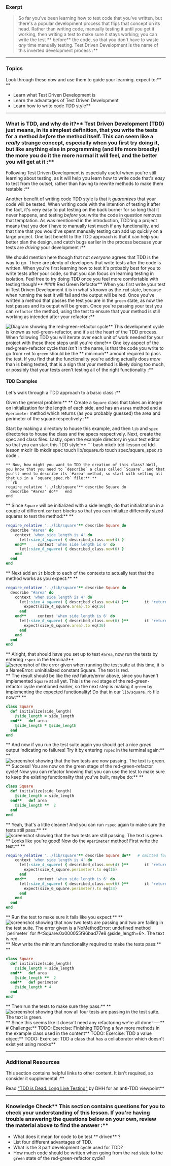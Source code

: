 ### Exerpt
>So far you've been learning how to test code that you've written, but there's a popular development process that flips that concept on its head. Rather than writing code, manually testing it until you get it working, then writing a test to make sure it stays working; you can write the test ** before**  the code, so that you don't have to waste *any* time manually testing. Test Driven Development is the name of this inverted development process :**



---


### Topics
Look through these now and use them to guide your learning.  expect to:** ** 
- Learn what Test Driven Development is
- Learn the advantages of Test Driven Development
- Learn how to write code TDD style** 

---


### What is TDD, and why do it?** Test Driven Development (TDD) just means, in its simplest definition, that you write the tests for a method *before* the method itself. This can seem like a *really* strange concept, especially when you first try doing it, but like anything else in programming (and life more broadly) the more you do it the more normal it will feel, and the better you will get at it :**

Following Test Driven Development is especially useful when you're still learning about testing, as it will help you learn how to write code that's *easy* to test from the outset, rather than having to rewrite methods to make them testable :**

Another benefit of writing code TDD style is that it *guarantees* that your code will be tested. When writing code with the intention of testing it after the fact, it's very easy to put testing on the back burner for so long that it never happens, and testing *before* you write the code in question removes that temptation. As was mentioned in the introduction, TDD'ing a project means that you don't have to manually test much if any functionality, and that time that you would've spent manually testing can add up quickly on a large project. One last benefit to the TDD approach is that it can help you better plan the design, and catch bugs earlier in the process because your tests are *driving* your development :**

We should mention here though that not *everyone* agrees that TDD is the way to go. There are plenty of developers that write tests after the code is written. When you're first learning how to test it's probably best for you to write tests after your code, so that you can focus on learning testing in isolation. Feel free to try doing TDD once you feel more comfortable with testing though!** ####  Red Green Refactor** When you first write your test in Test Driven Development it is in what's known as the `red` state, because when running the test it will fail and the output will be red. Once you've written a method that passes the test you are in the `green` state, as now the test passes and its output will be green. Once you're passing your test you can `refactor` the method, using the test to ensure that your method is still working as intended after your refactor :**

<img src="https://cdn.statically.io/gh/TheOdinProject/curriculum/ab4656dabe528812c252eb7393452251a744e57b/ruby_programming/automated_testing/test_driven_development/imgs/00.png" alt="Diagram showing the red-green-refactor cycle">** This development cycle is known as red-green-refactor, and it's at the heart of the TDD process. When following TDD you will iterate over each unit of work needed for your project with these three steps until you're done!** One key aspect of the red-green-refactor cycle that *isn't* in the name, is that the code you write to go from `red` to `green` should be the ** minimum**  amount required to pass the test. If you find that the functionality you're adding actually does *more* than is being tested, that is a sign that your method is likely doing too much, or possibly that your tests aren't testing all of the right functionality :**


####  TDD Examples
Let's walk through a TDD approach to a basic class :**

Given the general problem:** ** 
Create a `Square` class that takes an integer on initialization for the length of each side, and has an `#area` method and a `#perimeter` method which returns (as you probably guessed) the area and perimeter of the square respectively :**

Start by making a directory to house this example, and then `lib` and `spec` directories to house the class and the specs respectively. Next, create the spec and class files. Lastly, open the example directory in your text editor so that you can start this TDD style!** ``` bash
mkdir tdd-lesson
cd tdd-lesson
mkdir lib
mkdir spec
touch lib/square.rb
touch spec/square_spec.rb
code .
```
** Now, how might you want to TDD the creation of this class? Well, you know that you need to `describe` a class called `Square`, and that you'll need to describe its `#area` method, so start with setting all that up in a `square_spec.rb` file:** ** 
```rb
require_relative '../lib/square'** describe Square do
  describe "#area" do**   end
end
```
** Since `Square` will be initialized with a side length, do that initialization in a couple of different `context` blocks so that you can initialize differently sized squares to test the method:** ** 
```rb
require_relative '../lib/square'** describe Square do
  describe "#area" do
    context 'when side length is 4' do
      let(:size_4_square) { described_class.new(4) }
    end**     context 'when side length is 6' do
      let(:size_6_square) { described_class.new(6) }
    end
  end
end
```
** Next add an `it` block to each of the contexts to actually test that the method works as you expect:** ** 
```rb
require_relative '../lib/square'** describe Square do
  describe "#area" do
    context 'when side length is 4' do
      let(:size_4_square) { described_class.new(4) }**       it 'returns 16' do
        expect(size_4_square.area).to eq(16)
      end
    end**     context 'when side length is 6' do
      let(:size_6_square) { described_class.new(6) }**       it 'returns 36' do
        expect(size_6_square.area).to eq(36)
      end
    end
  end
end
```
** Alright, that should have you set up to test `#area`, now run the tests by entering `rspec` in the terminal!** <img src="https://cdn.statically.io/gh/TheOdinProject/curriculum/ab4656dabe528812c252eb7393452251a744e57b/ruby_programming/automated_testing/test_driven_development/imgs/01.png" alt="screenshot of the error given when running the test suite at this time, it is a NameError: uninitialized constant Square. The text is red.">** The result should be like the *red* failure/error above, since you haven't implemented `Square` at all yet. This is the `red` stage of the red-green-refactor cycle mentioned earlier, so the next step is making it `green` by implementing the expected functionality! Do that in our `lib/square.rb` file now:** ** 
```rb
class Square
  def initialize(side_length)
    @side_length = side_length
  end**   def area
    @side_length * @side_length
  end
end
```
** And now if you run the test suite again you should get a nice *green* output indicating no failures! Try it by entering `rspec` in the terminal again:** ** 
<img src="https://cdn.statically.io/gh/TheOdinProject/curriculum/ab4656dabe528812c252eb7393452251a744e57b/ruby_programming/automated_testing/test_driven_development/imgs/02.png" alt="screenshot showing that the two tests are now passing. The text is green.">** Success! You are now on the green stage of the red-green-refactor cycle! Now you can refactor knowing that you can use the test to make sure to keep the existing functionality that you've built, maybe do:** ** 
```rb
class Square
  def initialize(side_length)
    @side_length = side_length
  end**   def area
    @side_length **  2
  end
end
```
** Yeah, that's a little cleaner! And you can run `rspec` again to make sure the tests still pass:** ** 
<img src="https://cdn.statically.io/gh/TheOdinProject/curriculum/ab4656dabe528812c252eb7393452251a744e57b/ruby_programming/automated_testing/test_driven_development/imgs/02.png" alt="screenshot showing that the two tests are still passing. The text is green.">** Looks like you're good! Now do the `#perimeter` method! First write the test:** ** 
```rb
require_relative '../lib/square'** describe Square do**   # omitted for brevity**   describe "#perimeter" do
    context 'when side length is 4' do
      let(:size_4_square) { described_class.new(4) }**       it 'returns 16' do
        expect(size_4_square.perimeter).to eq(16)
      end
    end**     context 'when side length is 6' do
      let(:size_6_square) { described_class.new(6) }**       it 'returns 24' do
        expect(size_6_square.perimeter).to eq(24)
      end
    end
  end
end
```
** Run the test to make sure it fails like you expect:** ** 
<img src="https://cdn.statically.io/gh/TheOdinProject/curriculum/ab4656dabe528812c252eb7393452251a744e57b/ruby_programming/automated_testing/test_driven_development/imgs/03.png" alt="screenshot showing that now two tests are passing and two are failing in the test suite. The error given is a NoMethodError: undefined method `perimeter` for #<Square:0x000055f96bad77e8 @side_length=6>. The text is red.">** Now write the minimum functionality required to make the tests pass:** ** 
```rb
class Square
  def initialize(side_length)
    @side_length = side_length
  end**   def area
    @side_length **  2
  end**   def perimeter
    @side_length * 4
  end
end
```
** Then run the tests to make sure they pass:** ** 
<img src="https://cdn.statically.io/gh/TheOdinProject/curriculum/ab4656dabe528812c252eb7393452251a744e57b/ruby_programming/automated_testing/test_driven_development/imgs/04.png" alt="screenshot showing that now all four tests are passing in the test suite. The text is green.">** Since this seems like it doesn't need any refactoring we're all done!
---** # Challenge:** TODO: Exercise: Finishing TDD'ing a few more methods in the example class used in the content** TODO: Exercise: TDD a value object** TODO: Exercise: TDD a class that has a collaborator which doesn't exist yet using mocks** 

---


### Additional Resources
This section contains helpful links to other content. It isn't required, so consider it supplemental :**

Read ["TDD is Dead. Long Live Testing"](http://david.heinemeierhansson.com/2014/tdd-is-dead-long-live-testing.html) by DHH for an anti-TDD viewpoint** 

---


### Knowledge Check** This section contains questions for you to check your understanding of this lesson. If you're having trouble answering the questions below on your own, review the material above to find the answer :**

- What does it mean for code to be test ** driven** ?
- List four different advantages of TDD.
- What is the 3 part development cycle used for TDD?
- How much code should be written when going from the `red` state to the `green` state of the red-green-refactor cycle?
